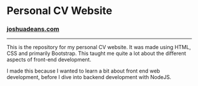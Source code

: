 # Personal CV Website
### [joshuadeans.com](www.joshuadeans.com)
---
This is the repository for my personal CV website. It was made using HTML, CSS and primarily Bootstrap. This taught me quite a lot about the different aspects of front-end development.

I made this because I wanted to learn a bit about front end web development, before I dive into backend development with NodeJS.
